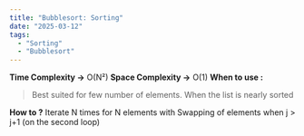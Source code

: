 ```yaml
---
title: "Bubblesort: Sorting"
date: "2025-03-12"
tags:
  - "Sorting"
  - "Bubblesort"
---
```


**Time Complexity ->** O(N²)
**Space Complexity ->** O(1)
**When to use :**
>Best suited for few number of elements.
>When the list is nearly sorted

**How to ?**
Iterate N times for N elements with Swapping of elements when j > j+1 (on the second loop)

